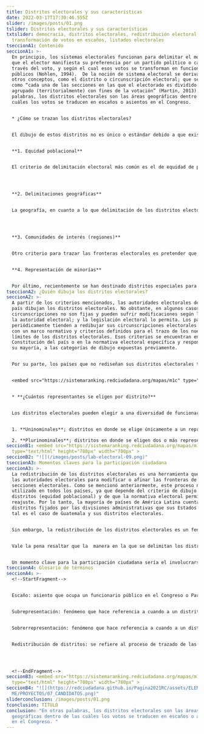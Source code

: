 ```yaml
---
title: Distritos electorales y sus características
date: 2022-03-17T17:30:46.555Z
slider: /images/posts/01.png
tslider: Distritos electorales y sus características
txtslider: democracia, distritos electorales, redistribución electoral,
  transformación de votos en escaños, listados electorales
tseccionA1: Contenido
seccionA1: >-
  En principio, los sistemas electorales funcionan para delimitar el modo en el
  que el elector manifiesta su preferencia por un partido político o candidato a
  través del voto, y según el cual esos votos se transforman en funcionarios
  públicos (Nohlen, 1994).  De la noción de sistema electoral se derivan algunos
  otros conceptos, como el distrito o circunscripción electoral; que se entiende
  como “cada una de las secciones en las que el electorado es dividido o
  agrupado (territorialmente) con fines de la votación” (Martín, 2013). En otras
  palabras, los distritos electorales son las áreas geográficas dentro de las
  cuáles los votos se traducen en escaños o asientos en el Congreso. 


  * ¿Cómo se trazan los distritos electorales?


  El dibujo de estos distritos no es único o estándar debido a que existen distintos criterios que pueden utilizarse para su delimitación.  Estos criterios pueden utilizarse de manera simultánea en algunos casos o como criterio único, según lo delimite la autoridad electoral. Estas condiciones son: 


  **1. Equidad poblacional**


  El criterio de delimitación electoral más común es el de equidad de población. Este hace referencia a la categoría en la que todas las unidades electorales se delimitan mediante una misma cantidad de población (Ej. 80,000 personas por cada distrito). Este criterio garantiza la noción de que todos los votos equivalen lo mismo; limitando la sobre- o subrepresentación de la población en dichos distritos electorales. 




  **2. Delimitaciones geográficas**


  La geografía, en cuanto a lo que delimitación de los distritos electorales se refiere, define las fronteras electorales con base en los límites administrativos del Estado; posiblemente establecidos según los “límites naturales como cordilleras, lagos, ríos e islas” (Fortín, 2016).  Este criterio geográfico es naturalmente compatible con algunas otras variables como el acceso al territorio y la densidad poblacional del mismo. 




  **3. Comunidades de interés (regiones)**


  Otro criterio para trazar las fronteras electorales es pretender que respondan lo más posible a las comunidades de interés existentes en el territorio nacional. Para dicho trazo, se parte del supuesto que los distritos deben ser “más que conglomerados de grupos de individuos arbitrariamente definidos y que deben ser unidades cohesivas con intereses comunes” (Fortín, 2016). El ejemplo por excelencia de este tipo de distritos son las regiones que aglomeran distintos municipios y departamentos del país, con base en criterios de cercanía territorial y similitudes culturales y económicas (8 regiones). 


  **4. Representación de minorías**


  Por último, recientemente se han destinado distritos especiales para garantizar la representación de grupos minoritarios que históricamente han sido relegados. Estos grupos pueden tratarse de grupos raciales, étnicos o hasta grupos religiosos. Este tipo de circunscripciones especiales busca garantizar la representación de ciertos grupos, como podría ser, en el contexto guatemalteco, distritos con representación de población maya e indígina. No obstante, el dibujo y elección dentro de dichos distritos genera una serie de dificultades logísticas y administrativas, por lo que no suelen ser muy utilizados.
tseccionA2: ¿Quién dibuja los distritos electorales?
seccionA2: >-
  A partir de los criterios mencionados, las autoridades electorales de cada
  país dibujan los distritos electorales. No obstante, en algunos casos, estas
  circunscripciones no son fijas y pueden sufrir modificaciones según lo decida
  la autoridad electoral; y la legislación electoral lo permita. Los países que
  periódicamente tienden a redibujar sus circunscripciones electorales cuentan
  con un marco normativo y criterios definidos para el trazo de los nuevos
  límites de los distritos electorales. Esos criterios se encuentran en la
  Constitución del país o en la normativa electoral específica y responden, en
  su mayoría, a las categorías de dibujo expuestas previamente. 


  Por su parte, los países que no rediseñan sus distritos electorales tienden a contar con distritos que coinciden con las divisiones políticas administrativas de sus estados y se encuentran definidos en la Constitución. Ese es el caso de Guatemala y de la mayoría de países en América Latina, por lo que plantear un rediseño de los distritos electorales suele ser sumamente complicado (reforma constitucional). 


  <embed src="https://sistemaranking.redciudadana.org/mapas/m1c" type="text/html" height="780px" width="780px" >


  * **¿Cuántos representantes se eligen por distrito?**


  Los distritos electorales pueden elegir a una diversidad de funcionarios públicos en simultáneo, dependiendo de su magnitud. La magnitud de un distrito electoral hace referencia a la cantidad de escaños o cargos públicos que se eligen en cada uno de estos. Es decir, a mayor la magnitud del distrito, mayor el número de escaños que se repartirán en ese distrito. Por ejemplo, si un distrito tiene magnitud de 11 (distrito Guatemala) son 11 los diputados que deben elegirse en esa circunscripción. Por lo tanto, los distritos electorales pueden ser: 


  1. **Uninominales**; distritos en donde se elige únicamente a un representante en total. 

  2. **Plurinominales**; distritos en donde se eligen dos o más representantes.
seccionB1: <embed src="https://sistemaranking.redciudadana.org/mapas/m1c"
  type="text/html" height="780px" width="780px" >
seccionB2: "![](/images/posts/lab-electoral-09.png)"
tseccionA3: Momentos claves para la participación ciudadana
seccionA3: >-
  La redistribución de los distritos electorales es una herramienta que utilizan
  las autoridades electorales para modificar o afinar las fronteras de las
  secciones electorales. Como se mencionó anteriormente, este proceso no es
  utilizado en todos los países, ya que depende del criterio de dibujo de los
  distritos (equidad poblacional) y de que la normativa electoral permita ese
  reajuste. Por lo tanto, la mayoría de países de América Latina cuenta con
  distritos fijados por las divisiones administrativas que sus Estados poseen;
  tal es el caso de Guatemala y sus distritos electorales. 


  Sin embargo, la redistribución de los distritos electorales es un fenómeno que sucede en distintas regiones del mundo, por lo que merece la pena revisarlo. La lógica de redistribución se basa en la noción de que todos los votos deben de valer igual, por lo que los distritos deben de contar con la misma cantidad de habitantes en sus territorios. El reajuste se sustenta con información de los censos poblacionales, garantizando así la equidad poblacional en cada uno de los distritos electorales.


  Vale la pena resaltar que la  manera en la que se delimitan los distritos puede influir sobre los posibles candidatos y su elección. La distribución distrital, generalmente, tiene una vigencia de diez años (cada censo poblacional sucede cada diez años), por lo que los reajustes suelen suceder relativamente seguido. Esta redistribución puede llegar a ser usada como una herramienta para minimizar la representación política de algunos sectores o como instrumento para garantizar una ventaja comparativa para algún candidato o partido en el nuevo distrito. A este fenómeno se le conoce como “gerrymandering” y puede ser desarrollado por la autoridad electoral o funcionarios públicos encargados del rediseño de los distritos (en algunos casos son los mismos representantes quiénes se encargan de ajustar su distrito). 


  Un momento clave para la participación ciudadana sería el involucrarse de lleno en la próxima redistribución de sus distritos electorales. Esto puede ser a través de asambleas públicas en las que se discuta la redistribución con los encargados de realizarla o a través de la presión y comunicación constante con sus representantes para que el nuevo dibujo no responda a intereses partidistas. Los distritos son una de las llaves para la garantía de la elección, por lo que muchos intereses convergen a su alrededor y los ciudadanos deben de estar alerta e involucrarse para que la democracia no sufra esas consecuencias.
tseccionA4: Glosario de términos
seccionA4: >-
  <!--StartFragment-->


  Escaño: asiento que ocupa un funcionario público en el Congreso o Parlamento.  


  Subrepresentación: fenómeno que hace referencia a cuando a un distrito electoral se le asignan menos escaños de lo que proporcionalmente le corresponden (según la cantidad de habitantes en territorio que abarca dicha circunscripción). 


  Sobrerrepresentación: fenómeno que hace referencia a cuando a un distrito electoral se le asignan más escaños de lo que proporcionalmente le corresponden (según la cantidad de habitantes en territorio que abarca dicha circunscripción). 


  Redistribución de distritos: se refiere al proceso de trazado de las fronteras de los distritos electorales, según los criterios de equidad poblacional, geografía, cercanía cultural o representación de minorías.




  <!--EndFragment-->
seccionB3: <embed src="https://sistemaranking.redciudadana.org/mapas/m1c"
  type="text/html" height="780px" width="780px" >
seccionB4: "![](https://redciudadana.github.io/Pagina2021RC/assets/ELEMENTOS/HO\
  ME/PROYECTOS/07_CANDIDATOS.png)"
sliderconclusion: /images/posts/01.png
tconclusion: TITULO
conclusion: "En otras palabras, los distritos electorales son las áreas
  geográficas dentro de las cuáles los votos se traducen en escaños o asientos
  en el Congreso. "
---
```

